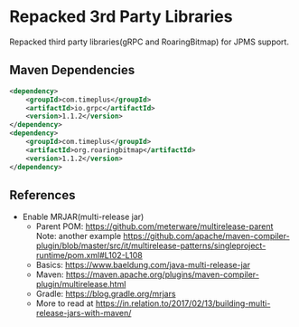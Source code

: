 # Repacked 3rd Party Libraries

Repacked third party libraries(gRPC and RoaringBitmap) for JPMS support.

## Maven Dependencies

```xml
<dependency>
    <groupId>com.timeplus</groupId>
    <artifactId>io.grpc</artifactId>
    <version>1.1.2</version>
</dependency>
<dependency>
    <groupId>com.timeplus</groupId>
    <artifactId>org.roaringbitmap</artifactId>
    <version>1.1.2</version>
</dependency>
```

## References

- Enable MRJAR(multi-release jar)
  - Parent POM: https://github.com/meterware/multirelease-parent
    Note: another example https://github.com/apache/maven-compiler-plugin/blob/master/src/it/multirelease-patterns/singleproject-runtime/pom.xml#L102-L108
  - Basics: https://www.baeldung.com/java-multi-release-jar
  - Maven: https://maven.apache.org/plugins/maven-compiler-plugin/multirelease.html
  - Gradle: https://blog.gradle.org/mrjars
  - More to read at https://in.relation.to/2017/02/13/building-multi-release-jars-with-maven/
